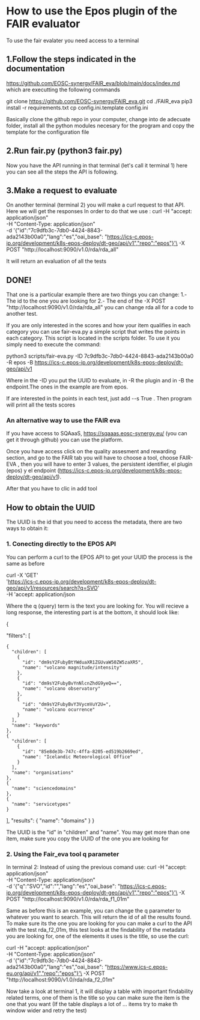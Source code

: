 # How to use the Epos plugin of the FAIR evaluator 
To use the fair evalater you need access to a terminal 

## 1.Follow the steps indicated in the  documentation
https://github.com/EOSC-synergy/FAIR_eva/blob/main/docs/index.md which are executting the following commands

git clone https://github.com/EOSC-synergy/FAIR_eva.git
cd ./FAIR_eva
pip3 install -r requirements.txt
cp config.ini.template config.ini

Basically clone the github repo in your computer, change into de adecuate folder, install all the python modules necesary for the program  and copy the template for the configuration file 

## 2.Run fair.py (python3 fair.py)

Now you have the API running in that terminal (let's call it terminal 1) here you can see all the steps the API is following.


## 3.Make a request to evaluate  
On another terminal (terminal 2) you will make a curl request to that API. Here we will get the responses
In order to do that we use :
curl  -H  "accept: application/json"\
      -H  "Content-Type: application/json" \
      -d '{"id":"7c9dfb3c-7db0-4424-8843-ada2143b00a0","lang":"es","oai_base":  "https://ics-c.epos-ip.org/development/k8s-epos-deploy/dt-geo/api/v1","repo":"epos"}'\
      -X POST "http://localhost:9090/v1.0/rda/rda_all"

It will return an evaluation of all the tests 
## DONE!

That one is a particular example there are two things you can change:
1.- The id to the one you are looking for 
2.- The end of the -X POST "http://localhost:9090/v1.0/rda/rda_all" you can change rda all for a code to another test.

If you are only interested in the scores and how your item qualifies in each category you can use fair-eva.py a simple script that writes the points in each category. This script is located in the scripts folder.
To use it you simply need to execute the command:

python3 scripts/fair-eva.py -ID 7c9dfb3c-7db0-4424-8843-ada2143b00a0 -R epos -B https://ics-c.epos-ip.org/development/k8s-epos-deploy/dt-geo/api/v1

Where in the -ID you put the UUID to evaluate, in -R the plugin  and in -B the endpoint.The ones in the example are from epos.

If are interested in the points in each test, just add --s True .
Then program will print all the tests scores

### An alternative way to use the FAIR eva
If you have access to SQAaaS, https://sqaaas.eosc-synergy.eu/ (you can get it through github) you can use the platform.

Once you have access click on the quality assesment and rewarding section, and go to the FAIR tab you will have to choose a tool, choose FAIR-EVA , then you will have to enter 3 values, the persistent identifier, el plugin (epos) y el endpoint (https://ics-c.epos-ip.org/development/k8s-epos-deploy/dt-geo/api/v1).

After that you have to clic in add tool 


## How to obtain the UUID
The UUID is the id  that you need to access the metadata, there are two ways to obtain it: 

### 1. Conecting directly to the EPOS API

You can perform a curl to the EPOS API to get your UUID the process is the same as before 

curl -X 'GET' \
  'https://ics-c.epos-ip.org/development/k8s-epos-deploy/dt-geo/api/v1/resources/search?q=SVO' \
  -H 'accept: application/json

Where the q (query) term is the text you are looking for. You will recieve a long response, the interesting part is at the bottom, it should look like:

{

  "filters": [
  
    {
      "children": [
        {
          "id": "dm9sY2FubyBtYWduaXR1ZGUvaW50ZW5zaXR5",
          "name": "volcano magnitude/intensity"
        },
        {
          "id": "dm9sY2FubyBvYnNlcnZhdG9yeQ==",
          "name": "volcano observatory"
        },
        {
          "id": "dm9sY2FubyBvY3VycmVuY2U=",
          "name": "volcano ocurrence"
        }
      ],
      "name": "keywords"
    },
    {
      "children": [
        {
          "id": "85e8de3b-747c-4ffa-8205-ed519b2669ed",
          "name": "Icelandic Meteorological Office"
        }
      ],
      "name": "organisations"
    },
    {
      "name": "sciencedomains"
    },
    {
      "name": "servicetypes"
    }
  ],
  "results": {
    "name": "domains"
  }
}



The UUID is the "id" in "children" and "name". 
You may get more than one item, make sure you copy the UUID  of the one you are looking for 



### 2. Using the Fair_eva tool q parameter
In terminal 2:
Instead of using the previous comand use: 
curl  -H  "accept: application/json"\
      -H  "Content-Type: application/json" \
      -d '{"q":"SVO","id":"","lang":"es","oai_base":  "https://ics-c.epos-ip.org/development/k8s-epos-deploy/dt-geo/api/v1","repo":"epos"}'\
      -X POST "http://localhost:9090/v1.0/rda/rda_f1_01m"

Same as before this is an example, you can change the q parameter to whatever you want to search. This will return the id of all the results found. To make sure its the one you are looking for you can make a curl to the API with the test  rda_f2_01m, this test looks at the findability of the metadata you are looking for, one of the elements it uses is the title, so use the curl:

curl  -H  "accept: application/json"\
      -H  "Content-Type: application/json" \
      -d '{"id":"7c9dfb3c-7db0-4424-8843-ada2143b00a0","lang":"es","oai_base":  "https://www.ics-c.epos-eu.org/api/v1","repo":"epos"}'\
      -X POST "http://localhost:9090/v1.0/rda/rda_f2_01m"


Now take a look at terminal 1, it will display a table with important findability related terms, one of them is the title so you can make sure the item is the one that you want (If the table displays a lot of ... items try to make th window wider and retry the test)

